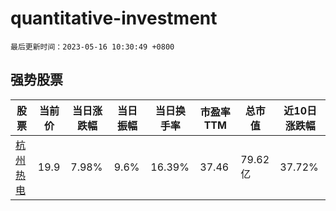 # quantitative-investment

`最后更新时间：2023-05-16 10:30:49 +0800`

## 强势股票

|股票|当前价|当日涨跌幅|当日振幅|当日换手率|市盈率TTM|总市值|近10日涨跌幅|
|----|----|----|----|----|----|----|----|
|[杭州热电](https://xueqiu.com/S/SH605011)|19.9|7.98%|9.6%|16.39%|37.46|79.62亿|37.72%|
